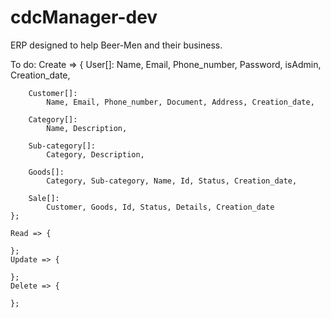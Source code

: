 # cdcManager-dev
ERP designed to help Beer-Men and their business.

To do:
    Create => {
		User[]:
			Name, Email, Phone_number, Password, isAdmin, Creation_date,

		Customer[]:
			Name, Email, Phone_number, Document, Address, Creation_date,

		Category[]:
			Name, Description,

		Sub-category[]:
			Category, Description,

		Goods[]:
			Category, Sub-category, Name, Id, Status, Creation_date,

		Sale[]:
			Customer, Goods, Id, Status, Details, Creation_date
	};

    Read => {

	};
    Update => {

	};
    Delete => {

	};
